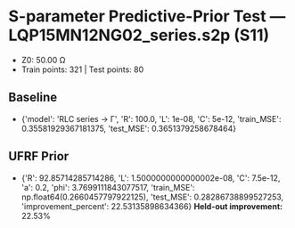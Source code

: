 # S-parameter Predictive-Prior Test — LQP15MN12NG02_series.s2p (S11)
- Z0: 50.00 Ω
- Train points: 321  |  Test points: 80

## Baseline
- {'model': 'RLC series -> Γ', 'R': 100.0, 'L': 1e-08, 'C': 5e-12, 'train_MSE': 0.35581929367181375, 'test_MSE': 0.3651379258678464}

## UFRF Prior
- {'R': 92.85714285714286, 'L': 1.5000000000000002e-08, 'C': 7.5e-12, 'a': 0.2, 'phi': 3.7699111843077517, 'train_MSE': np.float64(0.2660457797922125), 'test_MSE': 0.28286738899527253, 'improvement_percent': 22.53135898634366}
**Held-out improvement:** 22.53%